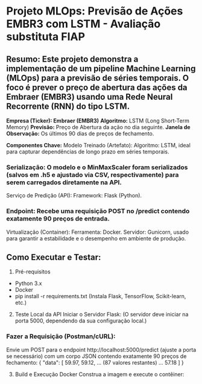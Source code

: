 # Projeto MLOps: Previsão de Ações EMBR3 com LSTM - Avaliação substituta FIAP

## Resumo: Este projeto demonstra a implementação de um pipeline Machine Learning (MLOps) para a previsão de séries temporais. O foco é prever o preço de abertura das ações da Embraer (EMBR3) usando uma Rede Neural Recorrente (RNN) do tipo LSTM.


**Empresa (Ticker):	Embraer (EMBR3)**
**Algoritmo:**	LSTM (Long Short-Term Memory)
**Previsão:**	Preço de Abertura da ação no dia seguinte.
**Janela de Observação:**	Os últimos 90 dias de preços de fechamento.

**Componentes Chave:**
 Modelo Treinado (Artefato):
 Algoritmo: LSTM, ideal para capturar dependências de longo prazo em séries temporais.

### Serialização: O modelo e o MinMaxScaler foram serializados (salvos em .h5 e ajustado via CSV, respectivamente) para serem carregados diretamente na API.
Serviço de Predição (API):
Framework: Flask (Python).

### Endpoint: Recebe uma requisição POST no /predict contendo exatamente 90 preços de entrada.
 Virtualização (Container):
 Ferramenta: Docker.
 Servidor: Gunicorn, usado para garantir a estabilidade e o desempenho em ambiente de produção.

## Como Executar e Testar:
1. Pré-requisitos
- Python 3.x
- Docker
- pip install -r requirements.txt (Instala Flask, TensorFlow, Scikit-learn, etc.)

2. Teste Local da API
Iniciar o Servidor Flask: (O servidor deve iniciar na porta 5000, dependendo da sua configuração local.)

### Fazer a Requisição (Postman/cURL):
Envie um POST para o endpoint http://localhost:5000/predict (ajuste a porta se necessário) com um corpo JSON contendo exatamente 90 preços de fechamento:
{
    "data": [
        59.97,
        59.12,
        ... (87 valores restantes) ...
        57.18 
    ]
}

3. Build e Execução Docker
Construa a imagem e execute o contêiner:
